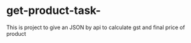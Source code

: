 # get-product-task-
This is project to give an JSON by api to calculate gst and final price of product
